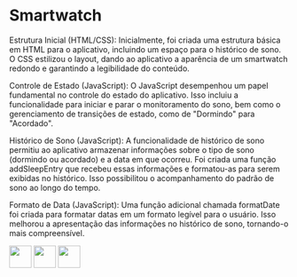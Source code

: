# Smartwatch

Estrutura Inicial (HTML/CSS): Inicialmente, foi criada uma estrutura básica em HTML para o aplicativo, incluindo um espaço para o histórico de sono. O CSS estilizou o layout, dando ao aplicativo a aparência de um smartwatch redondo e garantindo a legibilidade do conteúdo.

Controle de Estado (JavaScript): O JavaScript desempenhou um papel fundamental no controle do estado do aplicativo. Isso incluiu a funcionalidade para iniciar e parar o monitoramento do sono, bem como o gerenciamento de transições de estado, como de "Dormindo" para "Acordado".

Histórico de Sono (JavaScript): A funcionalidade de histórico de sono permitiu ao aplicativo armazenar informações sobre o tipo de sono (dormindo ou acordado) e a data em que ocorreu. Foi criada uma função addSleepEntry que recebeu essas informações e formatou-as para serem exibidas no histórico. Isso possibilitou o acompanhamento do padrão de sono ao longo do tempo.

Formato de Data (JavaScript): Uma função adicional chamada formatDate foi criada para formatar datas em um formato legível para o usuário. Isso melhorou a apresentação das informações no histórico de sono, tornando-o mais compreensível.

<div class="image-container">
  <img src="https://cdn.jsdelivr.net/gh/devicons/devicon/icons/css3/css3-original-wordmark.svg" width="40" height="40" />
  <img src="https://cdn.jsdelivr.net/gh/devicons/devicon/icons/html5/html5-plain-wordmark.svg" width="40" height="40" />
  <img src="https://cdn.jsdelivr.net/gh/devicons/devicon/icons/javascript/javascript-original.svg" width="40" height="40" />
</div>

